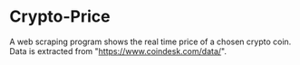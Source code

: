 # Crypto-Price

A web scraping program shows the real time price of a chosen crypto coin.
Data is extracted from "https://www.coindesk.com/data/".
